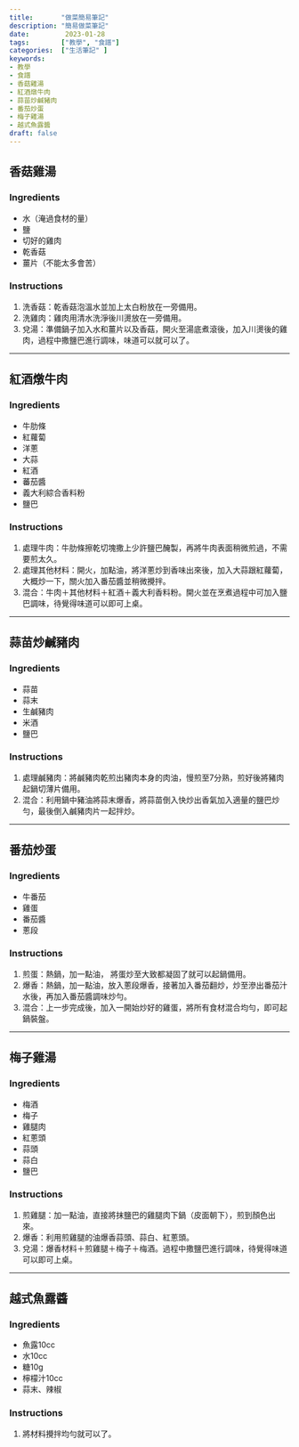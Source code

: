 ```yaml
---
title:       "做菜簡易筆記"
description: "簡易做菜筆記"
date:         2023-01-28
tags:        ["教學", "食譜"]
categories:  ["生活筆記" ]
keywords:
- 教學
- 食譜
- 香菇雞湯
- 紅酒燉牛肉
- 蒜苗炒鹹豬肉
- 番茄炒蛋
- 梅子雞湯
- 越式魚露醬
draft: false
---
```

<!--more-->

## 香菇雞湯

### Ingredients

- 水（淹過食材的量）
- 鹽
- 切好的雞肉
- 乾香菇
- 薑片（不能太多會苦）

### Instructions

1. 洗香菇：乾香菇泡溫水並加上太白粉放在一旁備用。
2. 洗雞肉：雞肉用清水洗淨後川燙放在一旁備用。
3. 兌湯：準備鍋子加入水和薑片以及香菇，開火至湯底煮滾後，加入川燙後的雞肉，過程中撒鹽巴進行調味，味道可以就可以了。

---

## 紅酒燉牛肉

### Ingredients

- 牛肋條
- 紅蘿蔔
- 洋蔥
- 大蒜
- 紅酒
- 蕃茄醬
- 義大利綜合香料粉
- 鹽巴

### Instructions

1. 處理牛肉：牛肋條擦乾切塊撒上少許鹽巴醃製，再將牛肉表面稍微煎過，不需要煎太久。
2. 處理其他材料：開火，加點油，將洋蔥炒到香味出來後，加入大蒜跟紅蘿蔔，大概炒一下，關火加入番茄醬並稍微攪拌。
3. 混合：牛肉＋其他材料＋紅酒＋義大利香料粉。開火並在烹煮過程中可加入鹽巴調味，待覺得味道可以即可上桌。

---

## 蒜苗炒鹹豬肉

### Ingredients

- 蒜苗
- 蒜末
- 生鹹豬肉
- 米酒
- 鹽巴

### Instructions

1. 處理鹹豬肉：將鹹豬肉乾煎出豬肉本身的肉油，慢煎至7分熟，煎好後將豬肉起鍋切薄片備用。
2. 混合：利用鍋中豬油將蒜末爆香，將蒜苗倒入快炒出香氣加入適量的鹽巴炒勻，最後倒入鹹豬肉片一起拌炒。

---

## 番茄炒蛋

### Ingredients

- 牛番茄
- 雞蛋
- 番茄醬
- 蔥段

### Instructions

1. 煎蛋：熱鍋，加一點油， 將蛋炒至大致都凝固了就可以起鍋備用。
2. 爆香：熱鍋，加一點油，放入蔥段爆香，接著加入番茄翻炒，炒至滲出番茄汁水後，再加入番茄醬調味炒勻。
3. 混合：上一步完成後，加入一開始炒好的雞蛋，將所有食材混合均勻，即可起鍋裝盤。

---

## 梅子雞湯

### Ingredients

- 梅酒
- 梅子
- 雞腿肉
- 紅蔥頭
- 蒜頭
- 蒜白
- 鹽巴

### Instructions

1. 煎雞腿：加一點油，直接將抹鹽巴的雞腿肉下鍋（皮面朝下），煎到顏色出來。
2. 爆香：利用煎雞腿的油爆香蒜頭、蒜白、紅蔥頭。
3. 兌湯：爆香材料＋煎雞腿＋梅子＋梅酒。過程中撒鹽巴進行調味，待覺得味道可以即可上桌。

---

## 越式魚露醬

### Ingredients

- 魚露10cc
- 水10cc
- 糖10g
- 檸檬汁10cc
- 蒜末、辣椒

### Instructions

1. 將材料攪拌均勻就可以了。